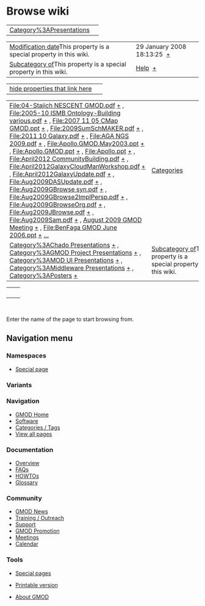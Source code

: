 



<span id="top"></span>




# <span dir="auto">Browse wiki</span>






|  |  |
|----|----|
| [Category%3APresentations](/wiki/Category%3APresentations "Category%3APresentations") |  |

|  |  |
|----|----|
| <span class="smw-highlighter" data-type="1" state="inline" data-title="Property"><span class="smwbuiltin">[Modification date](/wiki/Property:Modification_date "Property:Modification date")</span><span class="smwttcontent">This property is a special property in this wiki.</span></span> | <span class="smwb-value">29 January 2008 18:13:25  <span class="smwsearch">[+](/wiki/Special%3ASearchByProperty/Modification-20date/29-20January-202008-2018:13:25 "Special%3ASearchByProperty/Modification-20date/29-20January-202008-2018:13:25")</span></span> |
| <span class="smw-highlighter" data-type="1" state="inline" data-title="Property"><span class="smwbuiltin">[Subcategory of](/wiki/Property:Subcategory_of "Property:Subcategory of")</span><span class="smwttcontent">This property is a special property in this wiki.</span></span> | <span class="smwb-value">[Help](/wiki/Category%3AHelp "Category%3AHelp")  <span class="smwsearch">[+](/wiki/Special%3ASearchByProperty/Subcategory-20of/Help "Special%3ASearchByProperty/Subcategory-20of/Help")</span></span> |

<span id="smw_browse_incoming"></span>

|  |  |
|----|----|
| [hide properties that link here](/mediawiki/index.php?title=Special:Browse&offset=0&dir=out&article=Category%3APresentations)  |  |

|  |  |
|----|----|
| <span class="smwb-ivalue">[File:04-Stajich NESCENT GMOD.pdf](/wiki/File:04-Stajich_NESCENT_GMOD.pdf "File:04-Stajich NESCENT GMOD.pdf") <span class="smwbrowse">[+](/wiki/Special%3ABrowse/File:04-2DStajich-20NESCENT-20GMOD.pdf "Special%3ABrowse/File:04-2DStajich-20NESCENT-20GMOD.pdf")</span></span> , <span class="smwb-ivalue">[File:2005-10 ISMB Ontology-Building various.pdf](/wiki/File:2005-10_ISMB_Ontology-Building_various.pdf "File:2005-10 ISMB Ontology-Building various.pdf") <span class="smwbrowse">[+](/wiki/Special%3ABrowse/File:2005-2D10-20ISMB-20Ontology-2DBuilding-20various.pdf "Special%3ABrowse/File:2005-2D10-20ISMB-20Ontology-2DBuilding-20various.pdf")</span></span> , <span class="smwb-ivalue">[File:2007 11 05 CMap GMOD.ppt](/wiki/File:2007_11_05_CMap_GMOD.ppt "File:2007 11 05 CMap GMOD.ppt") <span class="smwbrowse">[+](/wiki/Special%3ABrowse/File:2007-2011-2005-20CMap-20GMOD.ppt "Special%3ABrowse/File:2007-2011-2005-20CMap-20GMOD.ppt")</span></span> , <span class="smwb-ivalue">[File:2009SumSchMAKER.pdf](/wiki/File:2009SumSchMAKER.pdf "File:2009SumSchMAKER.pdf") <span class="smwbrowse">[+](/wiki/Special%3ABrowse/File:2009SumSchMAKER.pdf "Special%3ABrowse/File:2009SumSchMAKER.pdf")</span></span> , <span class="smwb-ivalue">[File:2011 10 Galaxy.pdf](/wiki/File:2011_10_Galaxy.pdf "File:2011 10 Galaxy.pdf") <span class="smwbrowse">[+](/wiki/Special%3ABrowse/File:2011-2010-20Galaxy.pdf "Special%3ABrowse/File:2011-2010-20Galaxy.pdf")</span></span> , <span class="smwb-ivalue">[File:AGA NGS 2009.pdf](/wiki/File:AGA_NGS_2009.pdf "File:AGA NGS 2009.pdf") <span class="smwbrowse">[+](/wiki/Special%3ABrowse/File:AGA-20NGS-202009.pdf "Special%3ABrowse/File:AGA-20NGS-202009.pdf")</span></span> , <span class="smwb-ivalue">[File:Apollo.GMOD.May2003.ppt](/wiki/File:Apollo.GMOD.May2003.ppt "File:Apollo.GMOD.May2003.ppt") <span class="smwbrowse">[+](/wiki/Special%3ABrowse/File:Apollo.GMOD.May2003.ppt "Special%3ABrowse/File:Apollo.GMOD.May2003.ppt")</span></span> , <span class="smwb-ivalue">[File:Apollo.GMOD.ppt](/wiki/File:Apollo.GMOD.ppt "File:Apollo.GMOD.ppt") <span class="smwbrowse">[+](/wiki/Special%3ABrowse/File:Apollo.GMOD.ppt "Special%3ABrowse/File:Apollo.GMOD.ppt")</span></span> , <span class="smwb-ivalue">[File:Apollo.ppt](/wiki/File:Apollo.ppt "File:Apollo.ppt") <span class="smwbrowse">[+](/wiki/Special%3ABrowse/File:Apollo.ppt "Special%3ABrowse/File:Apollo.ppt")</span></span> , <span class="smwb-ivalue">[File:April2012 CommunityBuilding.pdf](/wiki/File:April2012_CommunityBuilding.pdf "File:April2012 CommunityBuilding.pdf") <span class="smwbrowse">[+](/wiki/Special%3ABrowse/File:April2012-20CommunityBuilding.pdf "Special%3ABrowse/File:April2012-20CommunityBuilding.pdf")</span></span> , <span class="smwb-ivalue">[File:April2012GalaxyCloudManWorkshop.pdf](/wiki/File:April2012GalaxyCloudManWorkshop.pdf "File:April2012GalaxyCloudManWorkshop.pdf") <span class="smwbrowse">[+](/wiki/Special%3ABrowse/File:April2012GalaxyCloudManWorkshop.pdf "Special%3ABrowse/File:April2012GalaxyCloudManWorkshop.pdf")</span></span> , <span class="smwb-ivalue">[File:April2012GalaxyUpdate.pdf](/wiki/File:April2012GalaxyUpdate.pdf "File:April2012GalaxyUpdate.pdf") <span class="smwbrowse">[+](/wiki/Special%3ABrowse/File:April2012GalaxyUpdate.pdf "Special%3ABrowse/File:April2012GalaxyUpdate.pdf")</span></span> , <span class="smwb-ivalue">[File:Aug2009DASUpdate.pdf](/wiki/File:Aug2009DASUpdate.pdf "File:Aug2009DASUpdate.pdf") <span class="smwbrowse">[+](/wiki/Special%3ABrowse/File:Aug2009DASUpdate.pdf "Special%3ABrowse/File:Aug2009DASUpdate.pdf")</span></span> , <span class="smwb-ivalue">[File:Aug2009GBrowse syn.pdf](/wiki/File:Aug2009GBrowse_syn.pdf "File:Aug2009GBrowse syn.pdf") <span class="smwbrowse">[+](/wiki/Special%3ABrowse/File:Aug2009GBrowse-20syn.pdf "Special%3ABrowse/File:Aug2009GBrowse-20syn.pdf")</span></span> , <span class="smwb-ivalue">[File:Aug2009GBrowse2ImplPersp.pdf](/wiki/File:Aug2009GBrowse2ImplPersp.pdf "File:Aug2009GBrowse2ImplPersp.pdf") <span class="smwbrowse">[+](/wiki/Special%3ABrowse/File:Aug2009GBrowse2ImplPersp.pdf "Special%3ABrowse/File:Aug2009GBrowse2ImplPersp.pdf")</span></span> , <span class="smwb-ivalue">[File:Aug2009GBrowseOrg.pdf](/wiki/File:Aug2009GBrowseOrg.pdf "File:Aug2009GBrowseOrg.pdf") <span class="smwbrowse">[+](/wiki/Special%3ABrowse/File:Aug2009GBrowseOrg.pdf "Special%3ABrowse/File:Aug2009GBrowseOrg.pdf")</span></span> , <span class="smwb-ivalue">[File:Aug2009JBrowse.pdf](/wiki/File:Aug2009JBrowse.pdf "File:Aug2009JBrowse.pdf") <span class="smwbrowse">[+](/wiki/Special%3ABrowse/File:Aug2009JBrowse.pdf "Special%3ABrowse/File:Aug2009JBrowse.pdf")</span></span> , <span class="smwb-ivalue">[File:Aug2009Sam.pdf](/wiki/File:Aug2009Sam.pdf "File:Aug2009Sam.pdf") <span class="smwbrowse">[+](/wiki/Special%3ABrowse/File:Aug2009Sam.pdf "Special%3ABrowse/File:Aug2009Sam.pdf")</span></span> , <span class="smwb-ivalue">[August 2009 GMOD Meeting](/wiki/August_2009_GMOD_Meeting "August 2009 GMOD Meeting") <span class="smwbrowse">[+](/wiki/Special%3ABrowse/August-202009-20GMOD-20Meeting "Special%3ABrowse/August-202009-20GMOD-20Meeting")</span></span> , <span class="smwb-ivalue">[File:BenFaga GMOD June 2006.ppt](/wiki/File:BenFaga_GMOD_June_2006.ppt "File:BenFaga GMOD June 2006.ppt") <span class="smwbrowse">[+](/wiki/Special%3ABrowse/File:BenFaga-20GMOD-20June-202006.ppt "Special%3ABrowse/File:BenFaga-20GMOD-20June-202006.ppt")</span></span> […](/mediawiki/index.php?title=Special%3ASearchByProperty&property=&value=Category%3APresentations) | [Categories](/wiki/Special%3ACategories "Special%3ACategories") |
| <span class="smwb-ivalue">[Category%3AChado Presentations](/wiki/Category%3AChado_Presentations "Category%3AChado Presentations") <span class="smwbrowse">[+](/wiki/Special%3ABrowse/Category%3AChado-20Presentations "Special%3ABrowse/Category%3AChado-20Presentations")</span></span> , <span class="smwb-ivalue">[Category%3AGMOD Project Presentations](/wiki/Category%3AGMOD_Project_Presentations "Category%3AGMOD Project Presentations") <span class="smwbrowse">[+](/wiki/Special%3ABrowse/Category%3AGMOD-20Project-20Presentations "Special%3ABrowse/Category%3AGMOD-20Project-20Presentations")</span></span> , <span class="smwb-ivalue">[Category%3AMOD UI Presentations](/wiki/Category%3AMOD_UI_Presentations "Category%3AMOD UI Presentations") <span class="smwbrowse">[+](/wiki/Special%3ABrowse/Category%3AMOD-20UI-20Presentations "Special%3ABrowse/Category%3AMOD-20UI-20Presentations")</span></span> , <span class="smwb-ivalue">[Category%3AMiddleware Presentations](/wiki/Category%3AMiddleware_Presentations "Category%3AMiddleware Presentations") <span class="smwbrowse">[+](/wiki/Special%3ABrowse/Category%3AMiddleware-20Presentations "Special%3ABrowse/Category%3AMiddleware-20Presentations")</span></span> , <span class="smwb-ivalue">[Category%3APosters](/wiki/Category%3APosters "Category%3APosters") <span class="smwbrowse">[+](/wiki/Special%3ABrowse/Category%3APosters "Special%3ABrowse/Category%3APosters")</span></span> | <span class="smw-highlighter" data-type="1" state="inline" data-title="Property"><span class="smwbuiltin">[Subcategory of](/wiki/Property:Subcategory_of "Property:Subcategory of")</span><span class="smwttcontent">This property is a special property in this wiki.</span></span> |

|     |     |
|-----|-----|
|     |     |

 

Enter the name of the page to start browsing from.  








## Navigation menu



### Namespaces

- <span id="ca-nstab-special">[Special
  page](/wiki/Special%3ABrowse/Category%3APresentations "This is a special page, you cannot edit the page itself")</span>


### 

### Variants[](#)









<a href="/wiki/Main_Page"
style="background-image: url(http://gmod.org/images/GMOD-cogs.png);"
title="Visit the main page"></a>


### Navigation



- <span id="n-GMOD-Home">[GMOD Home](/wiki/Main_Page)</span>
- <span id="n-Software">[Software](/wiki/GMOD_Components)</span>
- <span id="n-Categories-.2F-Tags">[Categories /
  Tags](/wiki/Categories)</span>
- <span id="n-View-all-pages">[View all
  pages](/wiki/Special:AllPages)</span>




### Documentation



- <span id="n-Overview">[Overview](/wiki/Overview)</span>
- <span id="n-FAQs">[FAQs](/wiki/Category%3AFAQ)</span>
- <span id="n-HOWTOs">[HOWTOs](/wiki/Category%3AHOWTO)</span>
- <span id="n-Glossary">[Glossary](/wiki/Glossary)</span>




### Community



- <span id="n-GMOD-News">[GMOD News](/wiki/GMOD_News)</span>
- <span id="n-Training-.2F-Outreach">[Training /
  Outreach](/wiki/Training_and_Outreach)</span>
- <span id="n-Support">[Support](/wiki/Support)</span>
- <span id="n-GMOD-Promotion">[GMOD
  Promotion](/wiki/GMOD_Promotion)</span>
- <span id="n-Meetings">[Meetings](/wiki/Meetings)</span>
- <span id="n-Calendar">[Calendar](/wiki/Calendar)</span>




### Tools



- <span id="t-specialpages"><a href="/wiki/Special%3ASpecialPages" accesskey="q"
  title="A list of all special pages [q]">Special pages</a></span>
- <span id="t-print"><a
  href="/mediawiki/index.php?title=Special%3ABrowse/Category%3APresentations&amp;printable=yes"
  rel="alternate" accesskey="p"
  title="Printable version of this page [p]">Printable version</a></span>





- <span id="footer-places-about">[About
  GMOD](/wiki/GMOD%3AAbout "GMOD%3AAbout")</span>

<!-- -->





